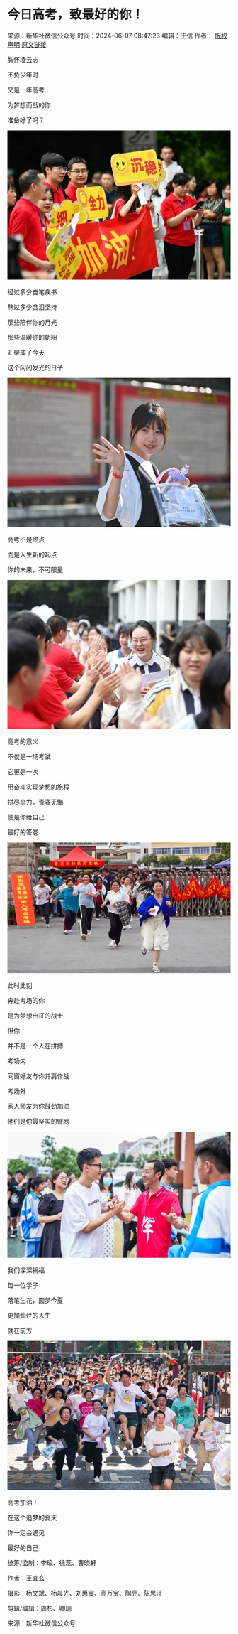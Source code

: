 # 今日高考，致最好的你！

来源：新华社微信公众号 时间：2024-06-07 08:47:23 编辑：王信 作者： [版权声明](https://biz.hsw.cn/gywm/flsm/) [原文链接](https://news.hsw.cn/system/2024/0607/1753207.shtml)

胸怀凌云志

不负少年时

又是一年高考

为梦想而战的你

准备好了吗？

![](e69_wmimages.assets/news_hswspider_1717721237_bmcj9b6azV.png)

经过多少奋笔疾书

熬过多少含泪坚持

那些陪伴你的月光

那些温暖你的朝阳

汇聚成了今天

这个闪闪发光的日子

![](e69_wmimages.assets/news_hswspider_1717721238_gBs6xPPmcX.png)

高考不是终点

而是人生新的起点

你的未来，不可限量

![](e69_wmimages.assets/news_hswspider_1717721239_HBE59qKgEU.png)

高考的意义

不仅是一场考试

它更是一次

用奋斗实现梦想的旅程

拼尽全力，青春无悔

便是你给自己

最好的答卷

![](e69_wmimages.assets/news_hswspider_1717721240_rB9eZFocVd.png)

此时此刻

奔赴考场的你

是为梦想出征的战士

但你

并不是一个人在拼搏

考场内

同窗好友与你并肩作战

考场外

家人师友为你鼓劲加油

他们是你最坚实的臂膀

![](e69_wmimages.assets/news_hswspider_1717721241_efVxt4zEse.png)

我们深深祝福

每一位学子

落笔生花，圆梦今夏

更加灿烂的人生

就在前方

![](e69_wmimages.assets/news_hswspider_1717721241_AnLXOvJrIP.png)

高考加油！

在这个追梦的夏天

你一定会遇见

最好的自己

统筹/监制：李瑜、徐蕊、曹晓轩

作者：王宜玄

摄影：杨文斌、杨晨光、刘惠震、高万宝、陶亮、陈思汗

剪辑/编辑：周杉、卿珊

来源：新华社微信公众号
